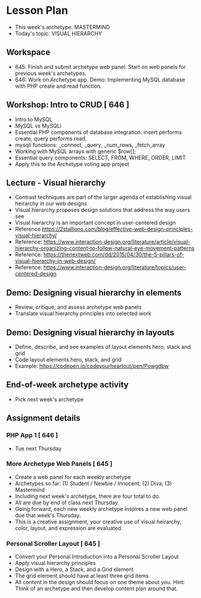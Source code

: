 # Lesson Plan

- This week's archetype: MASTERMIND
- Today's topic: VISUAL HIERARCHY

## Workspace
- 645: Finish and submit archetype web panel. Start on web panels for previous week's archetypes.
- 646: Work on Archetype app. Demo: Implementing MySQL database with PHP create and read function.

## Workshop: Intro to CRUD [ 646 ]
- Intro to MySQL
- MySQL vs MySQLi
- Essential PHP components of database integration: insert performs create, query performs read.
- mysqli functions: _connect, _query, _num_rows, _fetch_array
- Working with MySQL arrays with generic $row[];
- Essential query components: SELECT, FROM, WHERE, ORDER, LIMIT
- Apply this to the Archetype voting app project

## Lecture - Visual hierarchy
- Contrast techniques are part of the larger agenda of establishing visual heirarchy in our web designs
- Visual hierarchy proposes design solutions that address the way users see
- Visual hierarchy is an important concept in user-centered design
- Reference https://2stallions.com/blog/effective-web-design-principles-visual-hierarchy/
- Reference: https://www.interaction-design.org/literature/article/visual-hierarchy-organizing-content-to-follow-natural-eye-movement-patterns
- Reference: https://thenextweb.com/dd/2015/04/30/the-5-pillars-of-visual-hierarchy-in-web-design/
- Reference: https://www.interaction-design.org/literature/topics/user-centered-design

## Demo: Designing visual hierarchy in elements
- Review, critique, and assess archetype web panels
- Translate visual hierarchy principles into selected work

## Demo: Designing visual hierarchy in layouts
- Define, describe, and see examples of layout elements hero, stack and grid
- Code layout elements hero, stack, and grid
- Example: https://codepen.io/codeyourheartout/pen/Powgdbw

## End-of-week archetype activity
- Pick next week's archetype

## Assignment details

### PHP App 1 [ 646 ] 
- Tue next Thursday

### More Archetype Web Panels [ 645 ] 
- Create a web panel for each weekly archetype
- Archetypes so far: (1) Student / Newbie / Innocent; (2) Diva; (3) Mastermind
- Including next week's archetype, there are four total to do.
- All are due by end of class next Thursday.
- Going forward, each new weekly archetype inspires a new web panel due that week's Thursday.
- This is a creative assignment, your creative use of visual heirarchy, color, layout, and expression are evaluated.

### Personal Scroller Layout [ 645 ]
- Convert your Personal Introduction into a Personal Scroller Layout
- Apply visual hierarchy principles
- Design with a Hero, a Stack, and a Grid element
- The grid element should have at least three grid items
- All content in the design should focus on one theme about you. Hint: Think of an archetype and then develop content plan around that.


